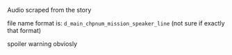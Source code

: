 Audio scraped from the story

file name format is: `d_main_chpnum_mission_speaker_line` (not sure if exactly that format)

spoiler warning obviosly
